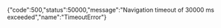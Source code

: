 {"code":500,"status":50000,"message":"Navigation timeout of 30000 ms exceeded","name":"TimeoutError"}